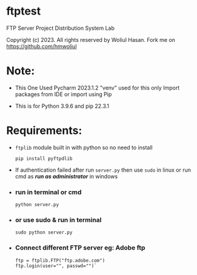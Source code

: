# ftptest

FTP Server Project Distribution System Lab

Copyright (c) 2023. All rights reserved by Woliul Hasan. Fork me on https://github.com/hmwoliul

# Note:

* This One Used Pycharm 2023.1.2 "venv" used for this only
  Import packages from IDE or import using Pip

* This is for Python 3.9.6 and pip 22.3.1

# Requirements:

* ````ftplib```` module built in with python so no need to install

  ````pip install pyftpdlib````


* If authentication failed after run ````server.py```` then use ````sudo```` in linux or run cmd as
  ***run as administrator*** in windows

* ### run in terminal or cmd
  ````python server.py````

* ### or use sudo & run in terminal
  ````sudo python server.py````

* ### Connect different FTP server eg: Adobe ftp

  ````
  ftp = ftplib.FTP("ftp.adobe.com")
  ftp.login(user="", passwd="")`
  ````
